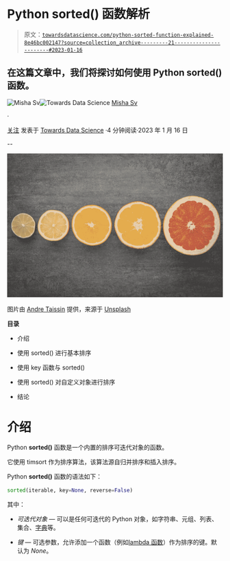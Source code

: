 # Python sorted() 函数解析

> 原文：[`towardsdatascience.com/python-sorted-function-explained-8e46bc002147?source=collection_archive---------21-----------------------#2023-01-16`](https://towardsdatascience.com/python-sorted-function-explained-8e46bc002147?source=collection_archive---------21-----------------------#2023-01-16)

## 在这篇文章中，我们将探讨如何使用 Python **sorted()** 函数。

[](https://pyshark.medium.com/?source=post_page-----8e46bc002147--------------------------------)![Misha Sv](https://pyshark.medium.com/?source=post_page-----8e46bc002147--------------------------------)[](https://towardsdatascience.com/?source=post_page-----8e46bc002147--------------------------------)![Towards Data Science](https://towardsdatascience.com/?source=post_page-----8e46bc002147--------------------------------) [Misha Sv](https://pyshark.medium.com/?source=post_page-----8e46bc002147--------------------------------)

·

[关注](https://medium.com/m/signin?actionUrl=https%3A%2F%2Fmedium.com%2F_%2Fsubscribe%2Fuser%2F685c2995a8e&operation=register&redirect=https%3A%2F%2Ftowardsdatascience.com%2Fpython-sorted-function-explained-8e46bc002147&user=Misha+Sv&userId=685c2995a8e&source=post_page-685c2995a8e----8e46bc002147---------------------post_header-----------) 发表于 [Towards Data Science](https://towardsdatascience.com/?source=post_page-----8e46bc002147--------------------------------) ·4 分钟阅读·2023 年 1 月 16 日[](https://medium.com/m/signin?actionUrl=https%3A%2F%2Fmedium.com%2F_%2Fvote%2Ftowards-data-science%2F8e46bc002147&operation=register&redirect=https%3A%2F%2Ftowardsdatascience.com%2Fpython-sorted-function-explained-8e46bc002147&user=Misha+Sv&userId=685c2995a8e&source=-----8e46bc002147---------------------clap_footer-----------)

--

[](https://medium.com/m/signin?actionUrl=https%3A%2F%2Fmedium.com%2F_%2Fbookmark%2Fp%2F8e46bc002147&operation=register&redirect=https%3A%2F%2Ftowardsdatascience.com%2Fpython-sorted-function-explained-8e46bc002147&source=-----8e46bc002147---------------------bookmark_footer-----------)![](img/5fda325ced75dc2866b7414161b8a2b8.png)

图片由 [Andre Taissin](https://unsplash.com/fr/@andretaissin?utm_source=unsplash&utm_medium=referral&utm_content=creditCopyText) 提供，来源于 [Unsplash](https://unsplash.com/photos/hOwcob_3dpc?utm_source=unsplash&utm_medium=referral&utm_content=creditCopyText)

**目录**

+   介绍

+   使用 sorted() 进行基本排序

+   使用 key 函数与 sorted()

+   使用 sorted() 对自定义对象进行排序

+   结论

# 介绍

Python **sorted()** 函数是一个内置的排序可迭代对象的函数。

它使用 timsort 作为排序算法，该算法源自归并排序和插入排序。

Python **sorted()** 函数的语法如下：

```py
sorted(iterable, key=None, reverse=False)
```

其中：

+   *可迭代对象* — 可以是任何可迭代的 Python 对象，如字符串、元组、列表、集合、[字典](https://pyshark.com/python-dictionary-data-structure/)等。

+   *键* — 可选参数，允许添加一个函数（例如[lambda 函数](https://pyshark.com/python-lambda-functions/)）作为排序的键。默认为 *None*。
